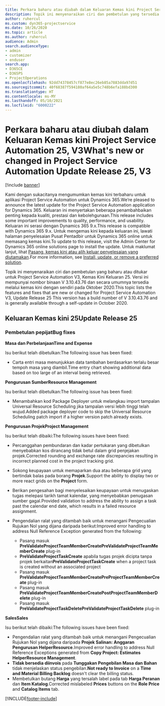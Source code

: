 ```yaml
---
title: Perkara baharu atau diubah dalam Keluaran Kemas kini Project Service Automation 25, V3
description: Topik ini menyenaraikan ciri dan pembetulan yang tersedia dalam Kemas kini Project Service Automation Keluaran 25, V3.
author: ruhercul
ms.custom: dyn365-projectservice
ms.date: 10/26/2020
ms.topic: article
ms.author: ruhercul
audience: Admin
search.audienceType:
- admin
- customizer
- enduser
search.app:
- D365CE
- D365PS
- ProjectOperations
ms.openlocfilehash: 92dd74378457cf877e8ec26eb85a7883dda97d51
ms.sourcegitcommit: 40f68387f594180af64a5e5c748b6efa188bd300
ms.translationtype: HT
ms.contentlocale: ms-MY
ms.lasthandoff: 05/10/2021
ms.locfileid: "6000222"
---
```

# <a name="whats-new-or-changed-in-project-service-automation-update-release-25-v3"></a><span data-ttu-id="f1110-103">Perkara baharu atau diubah dalam Keluaran Kemas kini Project Service Automation 25, V3</span><span class="sxs-lookup"><span data-stu-id="f1110-103">What's new or changed in Project Service Automation Update Release 25, V3</span></span>

[!include [banner](../includes/psa-now-project-operations.md)]

<span data-ttu-id="f1110-104">Kami dengan sukacitanya mengumumkan kemas kini terbaharu untuk aplikasi Project Service Automation untuk Dynamics 365.</span><span class="sxs-lookup"><span data-stu-id="f1110-104">We’re pleased to announce the latest update for the Project Service Automation application for Dynamics 365.</span></span> <span data-ttu-id="f1110-105">Keluaran ini menyertakan beberapa penambahbaikan penting kepada kualiti, prestasi dan kebolehgunaan.</span><span class="sxs-lookup"><span data-stu-id="f1110-105">This release includes some important improvements to quality, performance, and usability.</span></span> <span data-ttu-id="f1110-106">Keluaran ini serasi dengan Dynamics 365 9.x.</span><span class="sxs-lookup"><span data-stu-id="f1110-106">This release is compatible with Dynamics 365 9.x.</span></span> <span data-ttu-id="f1110-107">Untuk mengemas kini kepada keluaran ini, lawati halaman penyelesaian Pusat Pentadbir untuk Dynamics 365 online untuk memasang kemas kini.</span><span class="sxs-lookup"><span data-stu-id="f1110-107">To update to this release, visit the Admin Center for Dynamics 365 online solutions page to install the update.</span></span> <span data-ttu-id="f1110-108">Untuk maklumat lanjut, lihat [Pasang, kemas kini atau alih keluar penyelesaian yang diutamakan](/power-platform/admin/install-remove-preferred-solution).</span><span class="sxs-lookup"><span data-stu-id="f1110-108">For more information, see [Install, update, or remove a preferred solution](/power-platform/admin/install-remove-preferred-solution).</span></span>

<span data-ttu-id="f1110-109">Topik ini menyenaraikan ciri dan pembetulan yang baharu atau ditukar untuk Project Service Automation V3, Kemas Kini Keluaran 25. Versi ini mempunyai nombor binaan V 3.10.43.76 dan secara umumnya tersedia melalui kemas kini dengan sendiri pada Oktober 2020.</span><span class="sxs-lookup"><span data-stu-id="f1110-109">This topic lists the features and fixes that are new or changed for Project Service Automation V3, Update Release 25 This version has a build number of V 3.10.43.76 and is generally available through a self-update in October 2020.</span></span>

## <a name="update-release-25"></a><span data-ttu-id="f1110-110">Keluaran Kemas kini 25</span><span class="sxs-lookup"><span data-stu-id="f1110-110">Update Release 25</span></span>

### <a name="bug-fixes"></a><span data-ttu-id="f1110-111">Pembetulan pepijat</span><span class="sxs-lookup"><span data-stu-id="f1110-111">Bug fixes</span></span>

<span data-ttu-id="f1110-112">**Masa dan Perbelanjaan**</span><span class="sxs-lookup"><span data-stu-id="f1110-112">**Time and Expense**</span></span>

<span data-ttu-id="f1110-113">Isu berikut telah dibetulkan:</span><span class="sxs-lookup"><span data-stu-id="f1110-113">The following issue has been fixed:</span></span>

- <span data-ttu-id="f1110-114">Carta entri masa menunjukkan data tambahan berdasarkan terlalu besar tempoh masa yang diambil.</span><span class="sxs-lookup"><span data-stu-id="f1110-114">Time entry chart showing additional data based on too large of an interval being retrieved.</span></span>

<span data-ttu-id="f1110-115">**Pengurusan Sumber**</span><span class="sxs-lookup"><span data-stu-id="f1110-115">**Resource Management**</span></span>

<span data-ttu-id="f1110-116">Isu berikut telah dibetulkan:</span><span class="sxs-lookup"><span data-stu-id="f1110-116">The following issue has been fixed:</span></span>

- <span data-ttu-id="f1110-117">Menambahkan kod Package Deployer untuk melangkau import tampalan Universal Resource Scheduling jika tampalan versi lebih tinggi telah wujud.</span><span class="sxs-lookup"><span data-stu-id="f1110-117">Added package deployer code to skip the Universal Resource Scheduling patch import if a higher version patch already exists.</span></span>

<span data-ttu-id="f1110-118">**Pengurusan Projek**</span><span class="sxs-lookup"><span data-stu-id="f1110-118">**Project Management**</span></span>

<span data-ttu-id="f1110-119">Isu berikut telah dibaiki:</span><span class="sxs-lookup"><span data-stu-id="f1110-119">The following issues have been fixed:</span></span>

- <span data-ttu-id="f1110-120">Percanggahan pembundaran dan kadar pertukaran yang dibetulkan menyebabkan kos dirancang tidak betul dalam grid penjejakan projek.</span><span class="sxs-lookup"><span data-stu-id="f1110-120">Corrected rounding and exchange rate discrepancies resulting in incorrect planned cost in the project tracking grid.</span></span>
- <span data-ttu-id="f1110-121">Sokong keupayaan untuk memaparkan dua atau beberapa grid yang bertindak balas pada borang **Projek**.</span><span class="sxs-lookup"><span data-stu-id="f1110-121">Support the ability to display two or more react grids on the **Project** form.</span></span>
- <span data-ttu-id="f1110-122">Berikan pengesahan bagi menyelesaikan keupayaan untuk menugaskan tugas melepasi tarikh tamat kalendar, yang menyebabkan penugasan sumber gagal.</span><span class="sxs-lookup"><span data-stu-id="f1110-122">Provided validation to address the ability to assign a task past the calendar end date, which results in a failed resource assignment.</span></span>
- <span data-ttu-id="f1110-123">Pengendalian ralat yang ditambah baik untuk menangani Pengecualian Rujukan Nol yang dijana daripada berikut:</span><span class="sxs-lookup"><span data-stu-id="f1110-123">Improved error handling to address Null Reference Exception generated from the following:</span></span>

    - <span data-ttu-id="f1110-124">Pasang masuk **PreValidateProjectTeamMemberCreate**</span><span class="sxs-lookup"><span data-stu-id="f1110-124">**PreValidateProjectTeamMemberCreate** plug-in</span></span>
    - <span data-ttu-id="f1110-125">**PreValidateProjectTaskCreate** apabila tugas projek dicipta tanpa projek berkaitan</span><span class="sxs-lookup"><span data-stu-id="f1110-125">**PreValidateProjectTaskCreate** when a project task is created without an associated project</span></span>
    - <span data-ttu-id="f1110-126">Pasang masuk **PreValidateProjectTeamMemberCreate**</span><span class="sxs-lookup"><span data-stu-id="f1110-126">**PreProjectTeamMemberCreate** plug-in</span></span>
    - <span data-ttu-id="f1110-127">Pasang masuk **PreValidateProjectTeamMemberCreate**</span><span class="sxs-lookup"><span data-stu-id="f1110-127">**PostProjectTeamMemberDelete** plug-in</span></span>
    - <span data-ttu-id="f1110-128">Pasang masuk **PreValidateProjectTaskDelete**</span><span class="sxs-lookup"><span data-stu-id="f1110-128">**PreValidateProjectTaskDelete** plug-in</span></span>

<span data-ttu-id="f1110-129">**Sales**</span><span class="sxs-lookup"><span data-stu-id="f1110-129">**Sales**</span></span>

<span data-ttu-id="f1110-130">Isu berikut telah dibaiki:</span><span class="sxs-lookup"><span data-stu-id="f1110-130">The following issues have been fixed:</span></span>

- <span data-ttu-id="f1110-131">Pengendalian ralat yang ditambah baik untuk menangani Pengecualian Rujukan Nol yang dijana daripada **Projek Salinan: Anggaran Pengurusan HelperResource**.</span><span class="sxs-lookup"><span data-stu-id="f1110-131">Improved error handling to address Null Reference Exceptions generated from **Copy Project: Estimates HelperResource Management**.</span></span>
- <span data-ttu-id="f1110-132">**Tidak bersedia diinvois** pada **Tunggakan Pengebilan Masa dan Bahan** tidak menjelaskan status pengebilan.</span><span class="sxs-lookup"><span data-stu-id="f1110-132">**Not ready to Invoice** on a **Time and Material Billing Backlog** doesn't clear the billing status.</span></span>
- <span data-ttu-id="f1110-133">Membetulkan butang **Harga** yang tersalah label pada tab **Harga Peranan** dan **Item Katalog**.</span><span class="sxs-lookup"><span data-stu-id="f1110-133">Corrected mislabeled **Prices** buttons on the **Role Price** and **Catalog Items** tab.</span></span>


[!INCLUDE[footer-include](../includes/footer-banner.md)]